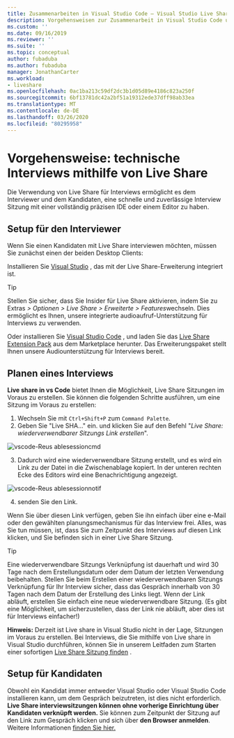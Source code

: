 ```yaml
---
title: Zusammenarbeiten in Visual Studio Code – Visual Studio Live Share | Microsoft-Dokumentation
description: Vorgehensweisen zur Zusammenarbeit in Visual Studio Code und Live Share
ms.custom: ''
ms.date: 09/16/2019
ms.reviewer: ''
ms.suite: ''
ms.topic: conceptual
author: fubaduba
ms.author: fubaduba
manager: JonathanCarter
ms.workload:
- liveshare
ms.openlocfilehash: 0ac1ba213c59df2dc3b1d05d89e4186c823a250f
ms.sourcegitcommit: 6bf13781dc42a2bf51a19312ede37dff98ab33ea
ms.translationtype: MT
ms.contentlocale: de-DE
ms.lasthandoff: 03/26/2020
ms.locfileid: "80295958"
---
```

<!--
Copyright &copy; Microsoft Corporation
All rights reserved.
Creative Commons Attribution 4.0 License (International): https://creativecommons.org/licenses/by/4.0/legalcode
-->

# <a name="how-to-do-technical-interviews-using-live-share"></a>Vorgehensweise: technische Interviews mithilfe von Live Share

Die Verwendung von Live Share für Interviews ermöglicht es dem Interviewer und dem Kandidaten, eine schnelle und zuverlässige Interview Sitzung mit einer vollständig präzisen IDE oder einem Editor zu haben. 


## <a name="setup-for-interviewer"></a>Setup für den Interviewer 
Wenn Sie einen Kandidaten mit Live Share interviewen möchten, müssen Sie zunächst einen der beiden Desktop Clients:

Installieren Sie [Visual Studio](../use/vs.md) , das mit der Live Share-Erweiterung integriert ist.

>[!TIP] 
> Stellen Sie sicher, dass Sie Insider für Live Share aktivieren, indem Sie zu Extras *> Optionen > Live Share > Erweiterte > Features*wechseln. Dies ermöglicht es Ihnen, unsere integrierte audioaufruf-Unterstützung für Interviews zu verwenden.

Oder installieren Sie [Visual Studio Code](../.use/vscode.md) , und laden Sie das [Live Share Extension Pack]() aus dem Marketplace herunter. Das Erweiterungspaket stellt Ihnen unsere Audiounterstützung für Interviews bereit. 

## <a name="scheduling-an-interview"></a>Planen eines Interviews 

**Live share in vs Code** bietet Ihnen die Möglichkeit, Live Share Sitzungen im Voraus zu erstellen. Sie können die folgenden Schritte ausführen, um eine Sitzung im Voraus zu erstellen:

1. Wechseln Sie mit `Ctrl+Shift+P` zum `Command Palette`.
1. Geben Sie "Live SHA..." ein. und klicken Sie auf den Befehl "_Live Share: wiederverwendbarer Sitzungs Link erstellen_".

![vscode-Reus ablesessioncmd](../media/vscode-cmdpalette-createreusablelink.png)

3. Dadurch wird eine wiederverwendbare Sitzung erstellt, und es wird ein Link zu der Datei in die Zwischenablage kopiert. In der unteren rechten Ecke des Editors wird eine Benachrichtigung angezeigt.

![vscode-Reus ablesessionnotif](../media/vscode-notification-resuablesession.png)

4. senden Sie den Link.

Wenn Sie über diesen Link verfügen, geben Sie ihn einfach über eine e-Mail oder den gewählten planungsmechanismus für das Interview frei. Alles, was Sie tun müssen, ist, dass Sie zum Zeitpunkt des Interviews auf diesen Link klicken, und Sie befinden sich in einer Live Share Sitzung. 
> [!TIP] 
>Eine wiederverwendbare Sitzungs Verknüpfung ist dauerhaft und wird 30 Tage nach dem Erstellungsdatum oder dem Datum der letzten Verwendung beibehalten. Stellen Sie beim Erstellen einer wiederverwendbaren Sitzungs Verknüpfung für Ihr Interview sicher, dass das Gespräch innerhalb von 30 Tagen nach dem Datum der Erstellung des Links liegt. Wenn der Link abläuft, erstellen Sie einfach eine neue wiederverwendbare Sitzung. (Es gibt eine Möglichkeit, um sicherzustellen, dass der Link nie abläuft, aber dies ist für Interviews einfacher!)

**Hinweis:** Derzeit ist Live share in Visual Studio nicht in der Lage, Sitzungen im Voraus zu erstellen. Bei Interviews, die Sie mithilfe von Live share in Visual Studio durchführen, können Sie in unserem Leitfaden zum Starten einer sofortigen [Live Share Sitzung finden](../quickstart/share.md) .



## <a name="setup-for-candidate"></a>Setup für Kandidaten
Obwohl ein Kandidat immer entweder Visual Studio oder Visual Studio Code installieren kann, um dem Gespräch beizutreten, ist dies nicht erforderlich. **Live Share interviewsitzungen können ohne vorherige Einrichtung über Kandidaten verknüpft werden.** Sie können zum Zeitpunkt der Sitzung auf den Link zum Gespräch klicken und sich über **den Browser anmelden**. Weitere Informationen [finden Sie hier.](../quickstart/browser-join.md)



<!--
### **What to do as an Interviewer?**

As an interviewer you will act as the host of the Live Share session. If you are not familiar with Live Share, we suggest you refer to the [share a project](../use/vscode.md) section of our how-to guide
### **What to do as the Interviewee?**

If you are expecting to do a Technical Interview using Live Share, you are in luck! We want to make sure you are familiar with the basic Live Share features so you feel comfortable during your interview.

1. Before the interview, take some time and look over the [How-to guide](../use/vscode.md) so you understand how Live Share works.

1. You may want to install Visual Studio Code beforehand so that you are not waiting for the installation to complete once you start your interview

1. If you don't have the time, no worries. All you need to have a full interview is the link to a Live Share session your interviewer sends you while scheduling the interview. Just clicking on the link will automatically take you through all the steps needed.

1. At the time of the interview, just click on the link and follow the steps it takes you through. If you are early or your interviewer is late to the interview, don't worry! You will just be in the 'lobby' waiting for your interviewer to join. No other steps are required, and once your interviewer joins the session will automatically start.

>[!NOTE]
>If you find that the session has disconnected before or after the interviewer joined, don't worry. Just exit out of that session if (it isn't already closed) and re-click on the same link!

You are now all set to go with using Live Share for your interview! 
-->